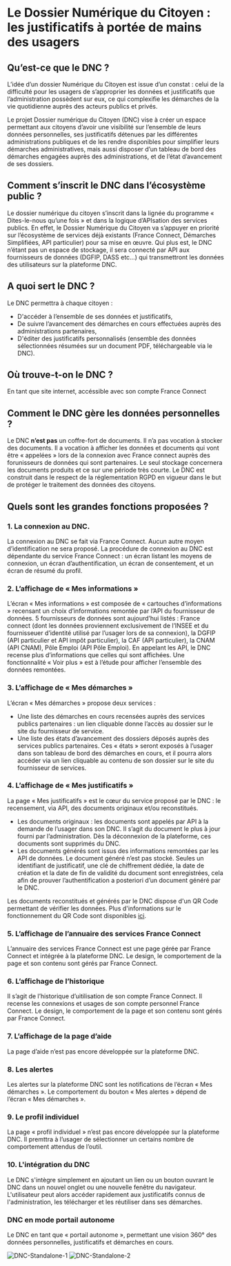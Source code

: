 # Le Dossier Numérique du Citoyen : les justificatifs à portée de mains des usagers

## Qu’est-ce que le DNC ?
L’idée d’un dossier Numérique du Citoyen est issue d’un constat : celui de la difficulté pour les usagers de s’approprier les données et justificatifs que l’administration possèdent sur eux, ce qui complexifie les démarches de la vie quotidienne auprès des acteurs publics et privés.

Le projet Dossier numérique du Citoyen (DNC) vise à créer un espace permettant aux citoyens d’avoir une visibilité sur l’ensemble de leurs données personnelles, ses justificatifs détenues par les différentes administrations publiques et de les rendre disponibles pour simplifier leurs démarches administratives, mais aussi disposer d’un tableau de bord des démarches engagées auprès des administrations, et de l’état d’avancement de ses dossiers.

## Comment s’inscrit le DNC dans l’écosystème public ?
Le dossier numérique du citoyen s’inscrit dans la lignée du programme « Dites-le-nous qu’une fois » et dans la logique d’APIsation des services publics. En effet, le Dossier Numérique du Citoyen va s’appuyer en priorité sur l’écosystème de services déjà existants (France Connect, Démarches Simplifiées, API particulier) pour sa mise en œuvre. Qui plus est, le DNC n’étant pas un espace de stockage, il sera connecté par API aux fournisseurs de données (DGFIP, DASS etc…) qui transmettront les données des utilisateurs sur la plateforme DNC.

## A quoi sert le DNC ?
Le DNC permettra à chaque citoyen :
* D'accéder à l’ensemble de ses données et justificatifs, 
* De suivre l’avancement des démarches en cours effectuées auprès des administrations partenaires,
* D'éditer des justificatifs personnalisés (ensemble des données sélectionnées résumées sur un document PDF, téléchargeable via le DNC).

## Où trouve-t-on le DNC ?
En tant que site internet, accéssible avec son compte France Connect

## Comment le DNC gère les données personnelles ?
Le DNC **n’est pas** un coffre-fort de documents. Il n’a pas vocation à stocker des documents. Il a vocation à afficher les données et documents qui vont être « appelées » lors de la connexion avec France connect auprès des forunisseurs de données qui sont partenaires. Le seul stockage concernera les documents produits et ce sur une période très courte. Le DNC est construit dans le respect de la réglementation RGPD en vigueur dans le but de protéger le traitement des données des citoyens.

## Quels sont les grandes fonctions proposées ?

### 1. La connexion au DNC. 
La connexion au DNC se fait via France Connect. Aucun autre moyen d’identification ne sera proposé. 
La procédure de connexion au DNC est dépendante du service France Connect : un écran listant les moyens de connexion, un écran d’authentification, un écran de consentement, et un écran de résumé du profil.  

### 2. L’affichage de « Mes informations »
L’écran « Mes informations » est composée de « cartouches d’informations » recensant un choix d’informations remontée par l’API du fournisseur de données. 
5 fournisseurs de données sont aujourd’hui listés : France connect (dont les données proviennent exclusivement de l’INSEE et du fournisseuer d’identité utilisé par l’usager lors de sa connexion), la DGFIP (API particulier et API impôt particulier), la CAF (API particulier), la CNAM (API CNAM), Pôle Emploi (API Pôle Emploi). En appelant les API, le DNC recense plus d’informations que celles qui sont affichées. Une fonctionnalité « Voir plus » est à l’étude pour afficher l’ensemble des données remontées. 
### 3. L’affichage de « Mes démarches »
L’écran « Mes démarches » propose deux services : 
- Une liste des démarches en cours recensées auprès des services publics partenaires : un lien cliquable donne l’accès au dossier sur le site du fournisseur de service. 
- Une liste des états d’avancement des dossiers déposés auprès des services publics partenaires. Ces « états » seront exposés à l’usager dans son tableau de bord des démarches en cours, et il pourra alors accéder via un lien cliquable au contenu de son dossier sur le site du fournisseur de services.

### 4. L’affichage de « Mes justificatifs »
La page « Mes justificatifs » est le cœur du service proposé par le DNC : le recensement, via API, des documents originaux et/ou reconstitués. 
- Les documents originaux : les documents sont appelés par API à la demande de l’usager dans son DNC. Il s’agit du document le plus à jour fourni par l’administration. Dès la déconnexion de la plateforme, ces documents sont supprimés du DNC.
- Les documents générés sont issus des informations remontées par les API de données. Le document généré n’est pas stocké. Seules un identifiant de justificatif, une clé de chiffrement dédiée, la date de création et la date de fin de validité du document sont enregistrées, cela afin de prouver l’authentification a posteriori d’un document généré par le DNC. 

Les documents reconstitués et générés par le DNC dispose d'un QR Code permettant de vérifier les données. 
Plus d'informations sur le fonctionnement du QR Code sont disponibles [ici](Fonctionnement_QRCode.md). 

### 5. L’affichage de l’annuaire des services France Connect
L’annuaire des services France Connect est une page gérée par France Connect et intégrée à la plateforme DNC. Le design, le comportement de la page et son contenu sont gérés par France Connect.
### 6. L’affichage de l’historique
Il s’agit de l’historique d’uitilisation de son compte France Connect. Il recense les connexions et usages de son compte personnel France Connect. Le design, le comportement de la page et son contenu sont gérés par France Connect.
### 7. L’affichage de la page d’aide
La page d’aide n’est pas encore développée sur la plateforme DNC.
### 8. Les alertes
Les alertes sur la plateforme DNC sont les notifications de l’écran « Mes démarches ». Le comportement du bouton « Mes alertes » dépend de l’écran « Mes démarches ».
### 9. Le profil individuel
La page « profil individuel » n’est pas encore développée sur la plateforme DNC. Il premttra à l’usager de sélectionner un certains nombre de comportement attendus de l’outil.
### 10. L'intégration du DNC
Le DNC s'intègre simplement en ajoutant un lien ou un bouton ouvrant le DNC dans un nouvel onglet ou une nouvelle fenêtre du navigateur.
L'utilisateur peut alors accéder rapidement aux justificatifs connus de l'administration, les télécharger et les réutiliser dans ses démarches.

### DNC en mode portail autonome
Le DNC en tant que « portail autonome », permettant une vision 360° des données personnelles, justificatifs et démarches en cours.

![DNC-Standalone-1](images/dnc_standalone_1.png) ![DNC-Standalone-2](images/dnc_standalone_2.png)
